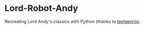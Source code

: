 # Lord-Robot-Andy
Recreating Lord Andy's classics with Python (thanks to [textgenrnn](https://github.com/minimaxir/textgenrnn).
